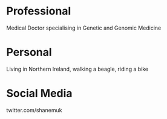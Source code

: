 # Professional
Medical Doctor specialising in Genetic and Genomic Medicine
# Personal
Living in Northern Ireland, walking a beagle, riding a bike
# Social Media
twitter.com/shanemuk
